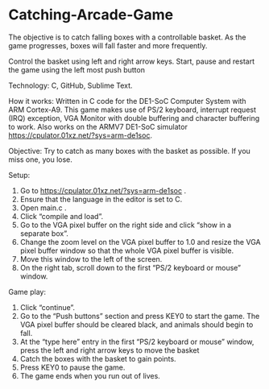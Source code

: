 # Catching-Arcade-Game

The objective is to catch falling boxes with a controllable basket. As the game progresses, boxes will fall faster and more frequently.

Control the basket using left and right arrow keys.
Start, pause and restart the game using the left most push button

Technology: C, GitHub, Sublime Text.

How it works:
Written in C code for the DE1-SoC Computer System with ARM Cortex-A9. This game makes use of PS/2 keyboard, interrupt request (IRQ) exception, VGA Monitor with double buffering and character buffering to work. Also works on the ARMV7 DE1-SoC simulator https://cpulator.01xz.net/?sys=arm-de1soc.

Objective: Try to catch as many boxes with the basket as possible. If you miss one, you lose.

Setup:
1. Go to https://cpulator.01xz.net/?sys=arm-de1soc .
2. Ensure that the language in the editor is set to C.
3. Open main.c .
4. Click “compile and load”.
5. Go to the VGA pixel buffer on the right side and click “show in a separate box”.
6. Change the zoom level on the VGA pixel buffer to 1.0 and resize the VGA pixel buffer
window so that the whole VGA pixel buffer is visible.
7. Move this window to the left of the screen.
8. On the right tab, scroll down to the first “PS/2 keyboard or mouse” window.

Game play:
1. Click “continue”.
2. Go to the “Push buttons” section and press KEY0 to start the game. The VGA pixel
buffer should be cleared black, and animals should begin to fall.
3. At the “type here” entry in the first “PS/2 keyboard or mouse” window, press the left
and right arrow keys to move the basket
4. Catch the boxes with the basket to gain points.
5. Press KEY0 to pause the game.
6. The game ends when you run out of lives.
